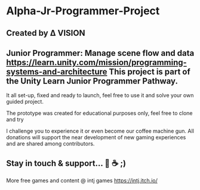 # Alpha-Jr-Programmer-Project
Created by Δ VISION
--------------------------------------------------
Junior Programmer: Manage scene flow and data
https://learn.unity.com/mission/programming-systems-and-architecture
This project is part of the Unity Learn Junior Programmer Pathway.
--------------------------------------------------
It all set-up, fixed and ready to launch, feel free to use it and solve your own guided project.

The prototype was created for educational purposes only, feel free to clone and try

I challenge you to experience it or even become our coffee machine gun.
All donations will support the near development of new gaming experiences and are shared among contributors.

Stay in touch & support... 🔫 ☕ ;)
--------------------------------------------------
More free games and content @ intj games
https://intj.itch.io/
